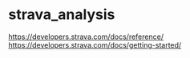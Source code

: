 # strava_analysis
https://developers.strava.com/docs/reference/
https://developers.strava.com/docs/getting-started/